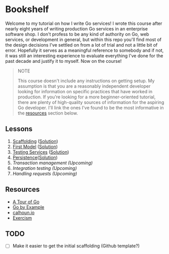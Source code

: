# Bookshelf

Welcome to my tutorial on how I write Go services! I wrote this course after
nearly eight years of writing production Go services in an enterprise software
shop. I don't profess to be any kind of authority on Go, web services, or
development in general, but within this repo you'll find most of the design
decisions I've settled on from a lot of trial and not a little bit of error.
Hopefully it serves as a meaningful reference to somebody and if not, it was
still an interesting experience to evaluate everything I've done for the past
decade and justify it to myself. Now on the course!

> NOTE
>
> This course doesn't include any instructions on getting setup. My assumption
> is that you are a reasonably independent developer looking for information on
> specific practices that have worked in production. If you're looking for a
> more beginner-oriented tutorial, there are plenty of high-quality sources of
> information for the aspiring Go developer. I'll link the ones I've found to be
> the most informative in the [resources](#resources) section below.

## Lessons

1. [Scaffolding](./01-scaffolding-begin) ([Solution](./01-scaffolding-end))
2. [First Model](./02-first-model-begin) ([Solution](./02-first-model-end))
3. [Testing Services](./03-testing-services-begin) ([Solution](./03-testing-services-end))
4. [Persistence](./04-persistence-begin)([Solution](./04-persistence-end))
5. _Transaction management (Upcoming)_
6. _Integration testing (Upcoming)_
7. _Handling requests (Upcoming)_

## Resources

- [A Tour of Go](https://go.dev/tour/)
- [Go by Example](https://gobyexample.com/)
- [calhoun.io](https://www.calhoun.io/courses)
- [Exercism](https://exercism.org/tracks/go)

## TODO

- [ ] Make it easier to get the initial scaffolding (Github template?)
